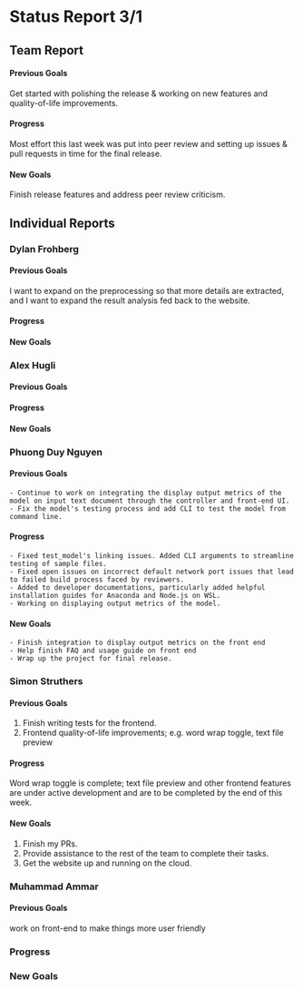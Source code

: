 # Status Report 3/1
## Team Report
#### Previous Goals
Get started with polishing the release & working on new features and quality-of-life improvements.

#### Progress
Most effort this last week was put into peer review and setting up issues & pull requests in time for the final release.

#### New Goals
Finish release features and address peer review criticism.

## Individual Reports

### Dylan Frohberg

#### Previous Goals
I want to expand on the preprocessing so that more details are extracted, and I want to expand the result analysis fed back to the website.

#### Progress

#### New Goals

### Alex Hugli

#### Previous Goals

#### Progress

#### New Goals


### Phuong Duy Nguyen

#### Previous Goals
    - Continue to work on integrating the display output metrics of the model on input text document through the controller and front-end UI.
    - Fix the model's testing process and add CLI to test the model from command line.
#### Progress
    - Fixed test_model's linking issues. Added CLI arguments to streamline testing of sample files.
    - Fixed open issues on incorrect default network port issues that lead to failed build process faced by reviewers.
    - Added to developer documentations, particularly added helpful installation guides for Anaconda and Node.js on WSL.
    - Working on displaying output metrics of the model.
#### New Goals
    - Finish integration to display output metrics on the front end
    - Help finish FAQ and usage guide on front end
    - Wrap up the project for final release.

### Simon Struthers

#### Previous Goals
1. Finish writing tests for the frontend.
2. Frontend quality-of-life improvements; e.g. word wrap toggle, text file preview

#### Progress
Word wrap toggle is complete; text file preview and other frontend features are under active development and are to be completed by the end of this week.

#### New Goals
1. Finish my PRs.
2. Provide assistance to the rest of the team to complete their tasks.
3. Get the website up and running on the cloud.

### Muhammad Ammar

#### Previous Goals

work on front-end to make things more user friendly

### Progress

### New Goals
